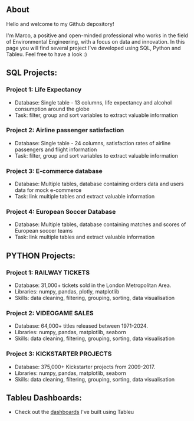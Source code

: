 ## About

Hello and welcome to my Github depository!

I'm Marco, a positive and open-minded professional who works in the field of Environmental Engineering, with a focus on data and innovation. 
In this page you will find several project I've developed using SQL, Python and Tableu.
Feel free to have a look :)

## SQL Projects: 
### Project 1: Life Expectancy
- Database: Single table - 13 columns, life expectancy and alcohol consumption around the globe 
- Task: filter, group and sort variables to extract valuable information 

### Project 2: Airline passenger satisfaction
- Database: Single table - 24 columns, satisfaction rates of airline passengers and flight information
- Task: filter, group and sort variables to extract valuable information 

### Project 3: E-commerce database
- Database: Multiple tables, database containing orders data and users data for mock e-commerce
- Task: link multiple tables and extract valuable information 

### Project 4: European Soccer Database
- Database: Multiple tables, database containing matches and scores of European soccer teams
- Task: link multiple tables and extract valuable information 
  
## PYTHON Projects:
### Project 1: RAILWAY TICKETS
- Database: 31,000+ tickets sold in the London Metropolitan Area.
- Libraries: numpy, pandas, plotly, matplotlib
- Skills: data cleaning, filtering, grouping, sorting, data visualisation
  
### Project 2: VIDEOGAME SALES
- Database: 64,000+ titles released between 1971-2024.
- Libraries: numpy, pandas, matplotlib, seaborn
- Skills: data cleaning, filtering, grouping, sorting, data visualisation

### Project 3: KICKSTARTER PROJECTS
- Database: 375,000+ Kickstarter projects from 2009-2017.
- Libraries: numpy, pandas, matplotlib, seaborn
- Skills: data cleaning, filtering, grouping, sorting, data visualisation
  
## Tableu Dashboards: 
- Check out the [dashboards](https://public.tableau.com/app/profile/marco.eulogi/vizzes) I've built using Tableu
